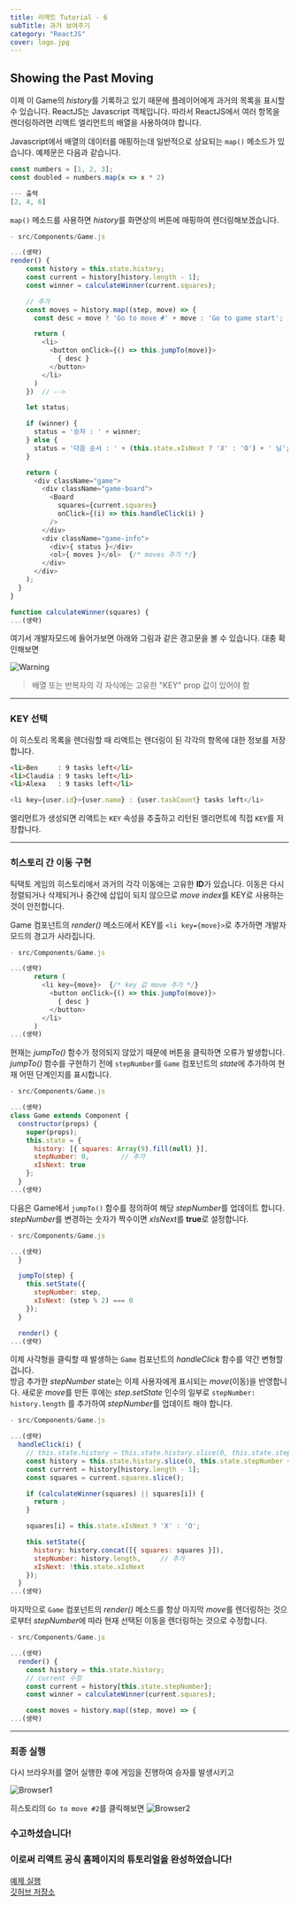 ```yaml
---
title: 리액트 Tutorial - 6
subTitle: 과거 보여주기
category: "ReactJS"
cover: logo.jpg
---
```


## Showing the Past Moving
이제 이 Game의 *history*를 기록하고 있기 때문에 플레이어에게 과거의 목록을
표시할 수 있습니다. ReactJS는 Javascript 객체입니다. 따라서 ReactJS에서
여러 항목을 렌더링하려면 리액트 엘리먼트의 배열을 사용하여야 합니다.

Javascript에서 배열의 데이터를 매핑하는데 일반적으로 상요되는 `map()` 메소드가
있습니다. 예제문은 다음과 같습니다.

```js
const numbers = [1, 2, 3];
const doubled = numbers.map(x => x * 2)

--- 출력
[2, 4, 6]
```

`map()` 메소드를 사용하면 *history*를 화면상의 버튼에 매핑하여 렌더링해보겠습니다.

```js
- src/Components/Game.js

...(생략)
render() {
    const history = this.state.history;
    const current = history[history.length - 1];
    const winner = calculateWinner(current.squares);

    // 추가 
    const moves = history.map((step, move) => {
      const desc = move ? 'Go to move #' + move : 'Go to game start';

      return (
        <li>
          <button onClick={() => this.jumpTo(move)}>
            { desc }
          </button>
        </li>
      )
    })  // -->

    let status;

    if (winner) {
      status = '승자 : ' + winner;
    } else {
      status = '다음 순서 : ' + (this.state.xIsNext ? 'X' : 'O') + ' 님';
    }

    return (
      <div className="game">
        <div className="game-board">
          <Board
            squares={current.squares}
            onClick={(i) => this.handleClick(i) }
          />
        </div>
        <div className="game-info">
          <div>{ status }</div>
          <ol>{ moves }</ol>  {/* moves 추가 */}
        </div>
      </div>
    );
  }
}

function calculateWinner(squares) {
...(생략)
```

여기서 개발자모드에 들어가보면 아래와 그림과 같은 경고문을 볼 수 있습니다.
대충 확인해보면

![Warning](./warning.png)

> 배열 또는 반복자의 각 자식에는 고유한 "KEY" prop 값이 있어야 함

***

### KEY 선택
이 히스토리 목록을 렌더링할 때 리액트는 렌더링이 된 각각의 항목에 대한 정보를 저장합니다.

```html
<li>Ben     : 9 tasks left</li>
<li>Claudia : 9 tasks left</li>
<li>Alexa   : 9 tasks left</li>
```

```js
<li key={user.id}>{user.name} : {user.taskCount} tasks left</li>
```

엘리먼트가 생성되면 리액트는 `KEY` 속성을 추출하고 리턴된 엘리먼트에 직접 `KEY`를 저장합니다.

***

### 히스토리 간 이동 구현
틱택토 게임의 히스토리에서 과거의 각각 이동에는 고유한 **ID**가 있습니다. 이동은 다시 정렬되거나
삭제되거나 중간에 삽입이 되지 않으므로 *move index*를 KEY로 사용하는 것이 안전합니다.

Game 컴포넌트의 *render()* 메소드에서 KEY를 `<li key={move}>`로 추가하면 개발자 모드의 경고가
사라집니다.

```js
- src/Components/Game.js

...(생략)
      return (
        <li key={move}>  {/* key 값 move 추가 */}
          <button onClick={() => this.jumpTo(move)}>
            { desc }
          </button>
        </li>
      )
...(생략)
```

현재는 *jumpTo()* 함수가 정의되지 않았기 때문에 버튼을 클릭하면 오류가 발생합니다.
*jumpTo()* 함수를 구현하기 전에 `stepNumber`를 `Game` 컴포넌트의 *state*에 추가하여
현재 어떤 단계인지를 표시합니다.

```js
- src/Components/Game.js

...(생략)
class Game extends Component {
  constructor(props) {
    super(props);
    this.state = {
      history: [{ squares: Array(9).fill(null) }],
      stepNumber: 0,        // 추가
      xIsNext: true
    };
  }
...(생략)
```

다음은 Game에서 `jumpTo()` 함수를 정의하여 해당 *stepNumber*를 업데이트 합니다.
*stepNumber*를 변경하는 숫자가 짝수이면 *xIsNext*를 **true**로 설정합니다.

```js
- src/Components/Game.js

...(생략)
  }

  jumpTo(step) {
    this.setState({
      stepNumber: step,
      xIsNext: (step % 2) === 0
    });
  }

  render() {
...(생략)
```

이제 사각형을 클릭할 때 발생하는 `Game` 컴포넌트의 *handleClick* 함수를 약간 변형할 겁니다.\
방금 추가한 *stepNumber* state는 이제 사용자에게 표시되는 *move*(이동)을 반영합니다.
새로운 *move*를 만든 후에는 *step.setState* 인수의 일부로 `stepNumber: history.length` 를
추가하여 *stepNumber*를 업데이트 해야 합니다.

```js
- src/Components/Game.js

...(생략)
  handleClick(i) {
    // this.state.history → this.state.history.slice(0, this.state.stepNumber + 1)
    const history = this.state.history.slice(0, this.state.stepNumber + 1);
    const current = history[history.length - 1];
    const squares = current.squares.slice();

    if (calculateWinner(squares) || squares[i]) {
      return ;
    }

    squares[i] = this.state.xIsNext ? 'X' : 'O';

    this.setState({
      history: history.concat([{ squares: squares }]),
      stepNumber: history.length,     // 추가
      xIsNext: !this.state.xIsNext
    });
  }
...(생략)
```

마지막으로 `Game` 컴포넌트의 *render()* 메소드를 항상 마지막 *move*를 렌더링하는 것으로부터
*stepNumber*에 따라 현재 선택된 이동을 렌더링하는 것으로 수정합니다.

```js
- src/Components/Game.js

...(생략)
  render() {
    const history = this.state.history;
    // current 수정
    const current = history[this.state.stepNumber];
    const winner = calculateWinner(current.squares);

    const moves = history.map((step, move) => {
...(생략)
```

***

### 최종 실행
다시 브라우저를 열어 실행한 후에 게임을 진행하여 승자를 발생시키고

![Browser1](./browser1.png)

히스토리의 `Go to move #2`를 클릭해보면
![Browser2](./browser2.png)

### 수고하셨습니다!
### 이로써 리액트 공식 홈페이지의 튜토리얼을 완성하였습니다!

<a href="https://tictactoe-exam.netlify.com/" target="_blank">예제 실행</a>  
<a href="https://github.com/kokily/tictactoe-game" target="_blank">깃허브 저장소</a>